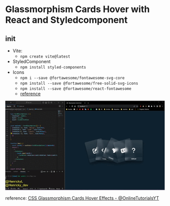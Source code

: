 # Glassmorphism Cards Hover with React and Styledcomponent

## init

* Vite:
  - `npm create vite@latest`
* StyledComponent 
  - `npm install styled-components`
* Icons 
  - `npm i --save @fortawesome/fontawesome-svg-core`
  - `npm install --save @fortawesome/free-solid-svg-icons`
  - `npm install --save @fortawesome/react-fontawesome`
  - [reference](https://fontawesome.com/v5/docs/web/use-with/react)


![](public/demo.gif)


reference: [CSS Glassmorphism Cards Hover Effects - @OnlineTutorialsYT](https://www.youtube.com/watch?v=tLWaDbpw-LI)